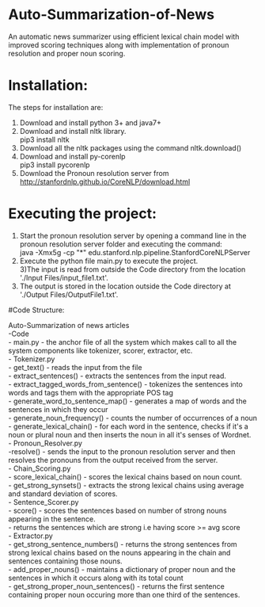# Auto-Summarization-of-News
An automatic news summarizer using efficient lexical chain model with improved scoring techniques along with implementation of pronoun resolution and proper noun scoring.

# Installation:
The steps for installation are:  
1) Download and install python 3+ and java7+  
2) Download and install nltk library.  
	pip3 install nltk  
3) Download all the nltk packages using the command nltk.download()  
4) Download and install py-corenlp  
	pip3 install pycorenlp  
5) Download the Pronoun resolution server from http://stanfordnlp.github.io/CoreNLP/download.html  

# Executing the project:  
1) Start the pronoun resolution server by opening a command line in the pronoun resolution server folder and executing the command:  
	java -Xmx5g -cp "*" edu.stanford.nlp.pipeline.StanfordCoreNLPServer  
2) Execute the python file main.py to execute the project.  
3)The input is read from outside the Code directory from the location './Input Files/input_file1.txt'.  
4) The output is stored in the location outside the Code directory at './Output Files/OutputFile1.txt'.  


#Code Structure:

Auto-Summarization of news articles  
-Code  
	- main.py - the anchor file of all the system which makes call to all the system components like tokenizer, scorer, extractor, etc.  
	- Tokenizer.py  
		- get_text() - reads the input from the file  
		- extract_sentences() - extracts the sentences from the input read.  
		- extract_tagged_words_from_sentence() - tokenizes the sentences into words and tags them with the appropriate POS tag  
		- generate_word_to_sentence_map() - generates a map of words and the sentences in which they occur  
		- generate_noun_frequency() - counts the number of occurrences of a noun  
		- generate_lexical_chain() - for each word in the sentence, checks if it's a noun or plural noun and then inserts the noun in all it's senses of Wordnet.  
	- Pronoun_Resolver.py  
		-resolve() - sends the input to the pronoun resolution server and then resolves the pronouns from the output received from the server.  
	- Chain_Scoring.py  
		- score_lexical_chain() - scores the lexical chains based on noun count.  
		- get_strong_synsets() - extracts the strong lexical chains using average and standard deviation of scores.  
	- Sentence_Scorer.py  
		- score() - scores the sentences based on number of strong nouns appearing in the sentence.  
			  - returns the sentences which are strong i.e having score >= avg score  
	- Extractor.py  
		- get_strong_sentence_numbers() - returns the strong sentences from strong lexical chains based on the nouns appearing in the chain and sentences containing those nouns.  
		- add_proper_nouns() - maintains a dictionary of proper noun and the sentences in which it occurs along with its total count  
		- get_strong_proper_noun_sentences() - returns the first sentence containing proper noun occuring more than one third of the sentences.  






